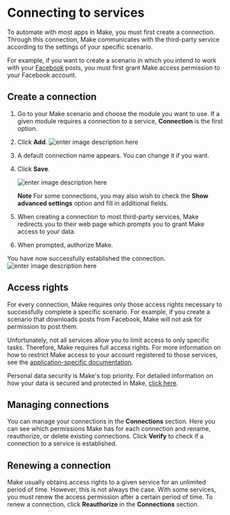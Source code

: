 ﻿# Connecting to services

To automate with most apps in Make, you must first create a connection. Through this connection, Make communicates with the third-party service according to the settings of your specific scenario.

For example, if you want to create a scenario in which you intend to work with your [Facebook](https://www.make.com/en/integrations/facebook) posts, you must first grant Make access permission to your Facebook account.

## Create a connection

1.  Go to your Make scenario and choose the module you want to use. If a given module requires a connection to a service, **Connection** is the first option.

2.  Click **Add**.
    ![enter image description here](https://www.make.com/en/help/image/162ab4e832fdbf.png)
3.  A default connection name appears. You can change it if you want.
    
4.  Click **Save**.
    
    ![enter image description here](https://www.make.com/en/help/image/162ab4e8332d71.png)
    
    **Note**
    For some connections, you may also wish to check the **Show advanced settings** option and fill in additional fields.
    
5.  When creating a connection to most third-party services, Make redirects you to their web page which prompts you to grant Make access to your data.
    
6.  When prompted, authorize Make.
    
You have now successfully established the connection.
![enter image description here](https://www.make.com/en/help/image/162ab4e8336136.png)

## Access rights

For every connection, Make requires only those access rights necessary to successfully complete a specific scenario. For example, if you create a scenario that downloads posts from Facebook, Make will not ask for permission to post them.

Unfortunately, not all services allow you to limit access to only specific tasks. Therefore, Make requires full access rights. For more information on how to restrict Make access to your account registered to those services, see the [application-specific documentation](https://www.make.com/en/help/apps).

Personal data security is Make's top priority. For detailed information on how your data is secured and protected in Make, [click here](https://www.make.com/en/privacy-notice).

## Managing connections

You can manage your connections in the **Connections** section. Here you can see which permissions Make has for each connection and rename, reauthorize, or delete existing connections. Click **Verify** to check if a connection to a service is established.

## Renewing a connection

Make usually obtains access rights to a given service for an unlimited period of time. However, this is not always the case. With some services, you must renew the access permission after a certain period of time. To renew a connection, click **Reauthorize** in the **Connections** section.
